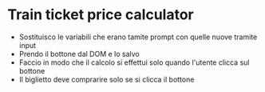 # Train ticket price calculator

- Sostituisco le variabili che erano tamite prompt con quelle nuove tramite input
- Prendo il bottone dal DOM e lo salvo
- Faccio in modo che il calcolo si effettui solo quando l'utente clicca sul bottone
- Il biglietto deve comprarire solo se si clicca il bottone